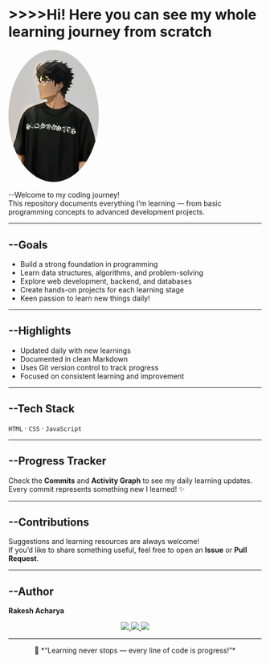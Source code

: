 # >>>>Hi! Here you can see my whole learning journey from scratch

<p align="left">
  <!-- 🖼️ Replace the link below with your image or profile photo -->
  <img src="voyceme-image (1).png" alt="Rakesh Acharya" width="180" style="border-radius:50%;">
</p>

--Welcome to my coding journey!  
This repository documents everything I’m learning — from basic programming concepts to advanced development projects.

---

## --Goals
- Build a strong foundation in programming  
- Learn data structures, algorithms, and problem-solving  
- Explore web development, backend, and databases  
- Create hands-on projects for each learning stage  
- Keen passion to learn new things daily!

---

## --Highlights
- Updated daily with new learnings  
- Documented in clean Markdown  
- Uses Git version control to track progress  
- Focused on consistent learning and improvement  

---

## --Tech Stack
`HTML` · `CSS` · `JavaScript`

---

## --Progress Tracker
Check the **Commits** and **Activity Graph** to see my daily learning updates.  
Every commit represents something new I learned! ✨

---

## --Contributions
Suggestions and learning resources are always welcome!  
If you’d like to share something useful, feel free to open an **Issue** or **Pull Request**.

---

## --Author
**Rakesh Acharya**

<p align="center">
  <a href="https://www.linkedin.com/in/rakesh-acharya-87a713374/">
    <img src="https://img.shields.io/badge/LinkedIn-blue?logo=linkedin&logoColor=white">
  </a>
  <a href="https://github.com/rakeshacharyaaa">
    <img src="https://img.shields.io/badge/GitHub-black?logo=github&logoColor=white">
  </a>
  <a href="https://www.instagram.com/rakesh_acharyaaa/">
    <img src="https://img.shields.io/badge/Instagram-E4405F?logo=instagram&logoColor=white">
  </a>
</p>

---

<p align="center">
  🌱 *“Learning never stops — every line of code is progress!”*
</p>
